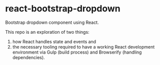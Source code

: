 # react-bootstrap-dropdown
Bootstrap dropdown component using React.

This repo is an exploration of two things:

1. how React handles state and events and 
2. the necessary tooling required to have a working React development environment via Gulp (build process) and Browserify (handling dependencies).
